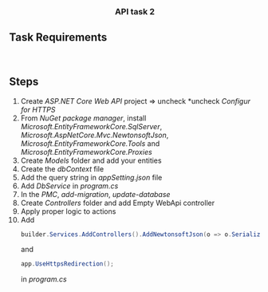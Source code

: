 <br />
<div align="center">
  
  <h3 align="center">API task 2 </h3>

</div>

## Task Requirements
<br/>

## Steps

1. Create *ASP.NET Core Web API* project => uncheck *uncheck *Configur for HTTPS*
2. From *NuGet package manager*, install *Microsoft.EntityFrameworkCore.SqlServer*, *Microsoft.AspNetCore.Mvc.NewtonsoftJson*, *Microsoft.EntityFrameworkCore.Tools* and *Microsoft.EntityFrameworkCore.Proxies*
3. Create *Models* folder and add your entities
4. Create the *dbContext* file
5. Add the query string in *appSetting.json* file   
6. Add *DbService* in *program.cs*
7. In the *PMC*, *add-migration*, *update-database* 
8. Create *Controllers* folder and add Empty WebApi controller
9. Apply proper logic to actions
10. Add 
    ```C#
    builder.Services.AddControllers().AddNewtonsoftJson(o => o.SerializerSettings.ReferenceLoopHandling = Newtonsoft.Json.ReferenceLoopHandling.Ignore);
    ```
    and
    ```C#
    app.UseHttpsRedirection();
    ```
    in *program.cs*